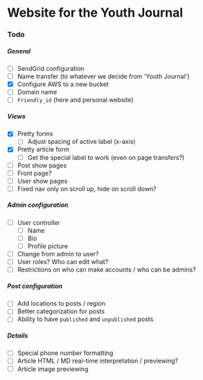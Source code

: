 # Website for the Youth Journal

### Todo

##### General
- [ ] SendGrid configuration
- [ ] Name transfer (to whatever we decide from 'Youth Journal')
- [x] Configure AWS to a new bucket
- [ ] Domain name
- [ ] `Friendly_id` (here and personal website)

##### Views
- [x] Pretty forms
  -  [ ] Adjust spacing of active label (x-axis)
- [x] Pretty article form
  - [ ] Get the special label to work (even on page transfers?)
- [ ] Post show pages
- [ ] Front page?
- [ ] User show pages
- [ ] Fixed nav only on scroll up, hide on scroll down?

##### Admin configuration
- [ ] User controller
  - [ ] Name
  - [ ] Bio
  - [ ] Profile picture
- [ ] Change from admin to user?
- [ ] User roles? Who can edit what?
- [ ] Restrictions on who can make accounts / who can be admins?

##### Post configuration
- [ ] Add locations to posts / region
- [ ] Better categorization for posts
- [ ] Ability to have `published` and `unpublished` posts

##### Details
- [ ] Special phone number formatting
- [ ] Article HTML / MD real-time interpretation / previewing?
- [ ] Article image previewing
